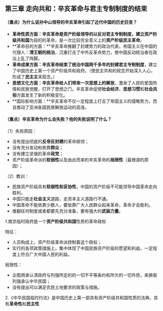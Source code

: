 ## **第三章 走向共和：辛亥革命与君主专制制度的结束**

#### （重点）为什么说孙中山领导的辛亥革命引起了近代中国的历史巨变？

- **革命性质方面：**辛亥革命是资产阶级领导的以**反对君主专制制度，建立资产阶级共和国**为目的的革命，是一次比较完全意义上的**资产阶级民主革命**。
- **革命目的方面：**辛亥革命推翻了封建势力的政治代表，帝国主义在中国的代理人：**清王朝的统治**，沉重打击了中外反革命势力，使中国反动统治者在政治上乱了阵脚。
- **革命成果方面：**辛亥革命结束了统治中国两千多年的**封建君主专制制度**，建立了中国历史上第一个资产阶级共和政府。（使民主共和的观念开始深入人心，形成了**民主主义**观念。）
- **思想文化方面：**辛亥革命给人们带来一次**思想上的解放**，激发了人民的爱国热情和民族觉醒，打开了思想之门。辛亥革命促使**社会经济**，**思想习惯**和**社会风俗**方面发生了新的积极变化。 
- **国际影响方面：**辛亥革命不仅一定程度上打击了帝国主义的侵略势力，而且推动了亚洲各国民族解放运动的高涨。

#### （重点）辛亥革命为什么会失败？他的失败说明了什么？

（1）失败原因：

- 没有提出彻底的**反帝反封建**的革命纲领；
- 没有充分发动和依靠**群众**；
- 没有建立坚强的革命**政党**；
- 资产阶级革命派的**软弱性**以及由此而来的辛亥革命的**局限性**（最根源的原因）；

（2）教训：

- 民族资产阶级具有**软弱性和妥协性**，中国的资产阶级不可能领导中国革命走向胜利。 
- 中国只能走**社会主义**道路，走资本主义道路行不通。
- 中国革命不能依靠少数人，要依靠广大人民群众起来革命，革命才会胜利。
- 推翻任何制度或者都要先充分准备，要有强大的**武装力量**。



1.南京临时政府是一个**资产阶级共和国**性质的革命政权

特征：

- 人员构成上，资产阶级革命派控制着这个政权；
- 实行的各项政策措施上，集中体现了中国民族资产阶级的愿望和利益，⼀定程度上符合广大中国人民的利益。

局限性：

- 企图用承认清政府与列强所定的的一切不平等条约和所欠的⼀切外债，来换取列强承认中华民国；
- 没有提出可以满足农民土地要求的政策与措施。

2.《中华民国临时约法》是中国历史上第一部具有资产阶级共和国性质的法典，具有**革命性**和**民主性**



